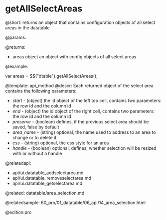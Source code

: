 getAllSelectAreas
=============
 

@short:
	returns an object that contains configuration objects of all select areas in the datatable

@params:

@returns:

- areas			object			an object with config objects of all select areas


@example:

var areas = $$("dtable").getAllSelectAreas();

@template:	api_method
@descr:
Each returned object of the select area contains the following parameters:

- *start*	- (object) the id object of the left top cell, contains two parameters: the row id and the column id
- *end* - (object) the id object of the right cell, contains two parameters: the row id and the column id
- *preserve* - (boolean)	defines, if the previous select area should be saved, false by default
- *area_name* - (string)	optional, the name used to address to an area to change or to delete it
- *css* - (string) optional, the css style for an area
- *handle* - (boolean) optional, defines, whether selection will be resized with or without a handle

@relatedapi:
- api/ui.datatable_addselectarea.md
- api/ui.datatable_removeselectarea.md
- api/ui.datatable_getselectarea.md

@related:
datatable/area_selection.md

@relatedsample: 60_pro/01_datatable/06_api/14_area_selection.html

@edition:pro